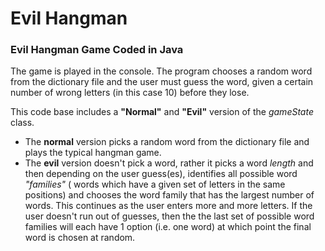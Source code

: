 # Evil Hangman
### Evil Hangman Game Coded in Java

The game is played in the console. The program chooses a random word from the dictionary file and the user must guess the word, given a certain 
number of wrong letters (in this case 10) before they lose.

This code base includes a **"Normal"** and **"Evil"** version of the *gameState* class.
- The **normal** version picks a random word from the dictionary file and plays the typical hangman game.
- The **evil** version doesn't pick a word, rather it picks a word *length* and then depending on the user guess(es), identifies all possible word *"families"* ( words which have a given set of letters in the same positions) and chooses the word family that has the largest number of words.
This continues as the user enters more and more letters. If the user doesn't run out of guesses, then the the last set of possible word families will each have 1 option (i.e. one word) at which point the final word is chosen at random.
